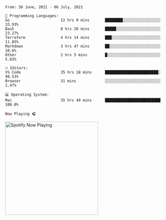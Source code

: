 <!--START_SECTION:waka-->
```text
From: 30 June, 2021 - 06 July, 2021

💬 Programming Languages: 
Go                       12 hrs 9 mins       ████████░░░░░░░░░░░░░░░░░   33.93% 
Bash                     8 hrs 20 mins       █████░░░░░░░░░░░░░░░░░░░░   23.27% 
Terraform                4 hrs 14 mins       ███░░░░░░░░░░░░░░░░░░░░░░   11.85% 
Markdown                 3 hrs 47 mins       ██░░░░░░░░░░░░░░░░░░░░░░░   10.6% 
Other                    2 hrs 5 mins        █░░░░░░░░░░░░░░░░░░░░░░░░   5.83%

🔥 Editors: 
VS Code                  35 hrs 18 mins      ████████████████████████░   98.53% 
Browser                  31 mins             ░░░░░░░░░░░░░░░░░░░░░░░░░   1.47%

💻 Operating System: 
Mac                      35 hrs 49 mins      █████████████████████████   100.0%

```


<!--END_SECTION:waka-->

`Now Playing 🎧`

[<img src="https://spotify-now-playing-cyan-seven.vercel.app/api/spotify-playing" alt="Spotify Now Playing" width="300" />](https://open.spotify.com/user/gregnrobinson-ca)



